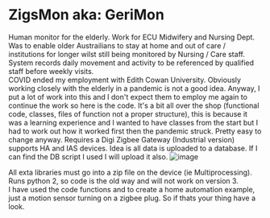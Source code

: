 # ZigsMon aka: GeriMon
Human monitor for the elderly. Work for ECU Midwifery and Nursing Dept. Was to enable older Austrailians to stay at home and out of care / institutions for longer wilst still being monitored by Nursing / Care staff. System records daily movement and activity to be referenced by qualified staff before weekly visits.  
COVID ended my employment with Edith Cowan University. Obviously working closely with the elderly in a pandemic is not a good idea.
Anyway, I put a lot of work into this and I don't expect them to employ me again to continue the work so here is the code. It's a bit all over the shop (functional code, classes, files of function not a proper structure), this is because it was a learning experience and I wanted to have classes from the start but I had to work out how it worked first then the pandemic struck. Pretty easy to change anyway.
Requires a Digi Zigbee Gateway (Industrial version) supports HA and IAS devices. 
Idea is all data is uploaded to a database. If I can find the DB script I used I will upload it also.
![image](https://user-images.githubusercontent.com/43127610/131336161-2ea93296-558a-4e84-9159-7226f08cb7af.png)  

All exta libraries must go into a zip file on the device (ie Multiprocessing). Runs python 2, so code is the old way and will not work on version 3.  
I have used the code functions and to create a home automation example, just a motion sensor turning on a zigbee plug. So if thats your thing have a look.  
